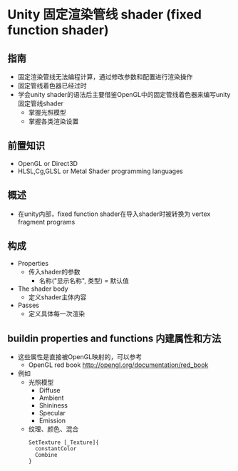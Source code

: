# Unity 固定渲染管线 shader (fixed function shader)

## 指南
- 固定渲染管线无法编程计算，通过修改参数和配置进行渲染操作
- 固定管线着色器已经过时
- 学会unity shader的语法后主要借鉴OpenGL中的固定管线着色器来编写unity固定管线shader
  - 掌握光照模型
  - 掌握各类渲染设置

## 前置知识
- OpenGL or Direct3D
- HLSL,Cg,GLSL or Metal Shader programming languages

## 概述
- 在unity内部，fixed function shader在导入shader时被转换为 vertex fragment programs

## 构成
- Properties
  - 传入shader的参数
    - 名称("显示名称", 类型) = 默认值
- The shader body
  - 定义shader主体内容
- Passes
  - 定义具体每一次渲染

## buildin properties and functions 内建属性和方法
- 这些属性是直接被OpenGL映射的，可以参考
  - OpenGL red book http://opengl.org/documentation/red_book
- 例如
  - 光照模型
    - Diffuse
    - Ambient
    - Shininess
    - Specular
    - Emission
  - 纹理、颜色、混合
    ```
    SetTexture [_Texture]{
      constantColor
      Combine
    }
    ```